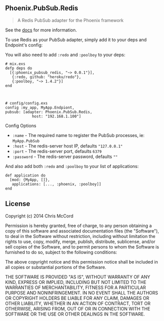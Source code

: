 ## Phoenix.PubSub.Redis

> A Redis PubSub adapter for the Phoenix framework

See the [docs](https://hexdocs.pm/phoenix_pubsub_redis/) for more information.

To use Redis as your PubSub adapter, simply add it to your deps and Endpoint's config:


You will also need to add `:redo` and `:poolboy` to your deps:


    # mix.exs
    defp deps do
      [{:phoenix_pubsub_redis, "~> 0.0.1"}],
       {:redo, github: "heroku/redo"},
       {:poolboy, "~> 1.4.2"}]
    end



    # config/config.exs
    config :my_app, MyApp.Endpiont,
    pubsub: [adapter: Phoenix.PubSub.Redis,
                host: "192.168.1.100"]

Config Options

* `:name` - The required name to register the PubSub processes, ie: `MyApp.PubSub`
* `:host` - The redis-server host IP, defaults `"127.0.0.1"`
* `:port` - The redis-server port, defaults `6379`
* `:password` - The redis-server password, defaults `""`


And also add both `:redo` and `:poolboy` to your list of applications:

    def application do
      [mod: {MyApp, []},
       applications: [..., :phoenix, :poolboy]]
    end


## License

Copyright (c) 2014 Chris McCord

Permission is hereby granted, free of charge, to any person obtaining
a copy of this software and associated documentation files (the
"Software"), to deal in the Software without restriction, including
without limitation the rights to use, copy, modify, merge, publish,
distribute, sublicense, and/or sell copies of the Software, and to
permit persons to whom the Software is furnished to do so, subject to
the following conditions:

The above copyright notice and this permission notice shall be
included in all copies or substantial portions of the Software.

THE SOFTWARE IS PROVIDED "AS IS", WITHOUT WARRANTY OF ANY KIND,
EXPRESS OR IMPLIED, INCLUDING BUT NOT LIMITED TO THE WARRANTIES OF
MERCHANTABILITY, FITNESS FOR A PARTICULAR PURPOSE AND
NONINFRINGEMENT. IN NO EVENT SHALL THE AUTHORS OR COPYRIGHT HOLDERS BE
LIABLE FOR ANY CLAIM, DAMAGES OR OTHER LIABILITY, WHETHER IN AN ACTION
OF CONTRACT, TORT OR OTHERWISE, ARISING FROM, OUT OF OR IN CONNECTION
WITH THE SOFTWARE OR THE USE OR OTHER DEALINGS IN THE SOFTWARE.
